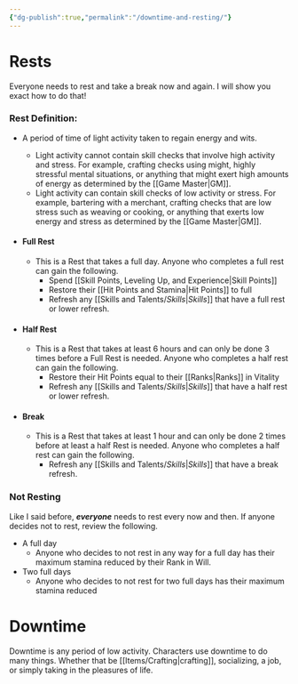 ```yaml
---
{"dg-publish":true,"permalink":"/downtime-and-resting/"}
---
```


# Rests
Everyone needs to rest and take a break now and again. I will show you exact how to do that!
### Rest Definition: 
- A period of time of light activity taken to regain energy and wits. 
	- Light activity cannot contain skill checks that involve high activity and stress. For example, crafting checks using might, highly stressful mental situations, or anything that might exert high amounts of energy as determined by the [[Game Master\|GM]].
	- Light activity can contain skill checks of low activity or stress. For example, bartering with a merchant, crafting checks that are low stress such as weaving or cooking, or anything that exerts low energy and stress as determined by the [[Game Master\|GM]].

- #### Full Rest
	- This is a Rest that takes a full day. Anyone who completes a full rest can gain the following.
		- Spend [[Skill Points, Leveling Up, and Experience\|Skill Points]]
		- Restore their [[Hit Points and Stamina\|Hit Points]] to full
		- Refresh any [[Skills and Talents/_Skills_\|_Skills_]] that have a full rest or lower refresh.
- #### Half Rest
	- This is a Rest that takes at least 6 hours and can only be done 3 times before a Full Rest is needed. Anyone who completes a half rest can gain the following.
		- Restore their Hit Points equal to their [[Ranks\|Ranks]] in Vitality
		- Refresh any [[Skills and Talents/_Skills_\|_Skills_]] that have a half rest or lower refresh.
- #### Break
	- This is a Rest that takes at least 1 hour and can only be done 2 times before at least a half Rest is needed. Anyone who completes a half rest can gain the following.
		- Refresh any [[Skills and Talents/_Skills_\|_Skills_]] that have a break refresh.

### Not Resting
Like I said before, ***everyone*** needs to rest every now and then. If anyone decides not to rest, review the following.
- A full day
	- Anyone who decides to not rest in any way for a full day has their maximum stamina reduced by their Rank in Will.
- Two full days
	 - Anyone who decides to not rest for two full days has their maximum stamina reduced 
 
# Downtime
Downtime is any period of low activity. Characters use downtime to do many things. Whether that be [[Items/Crafting\|crafting]], socializing, a job, or simply taking in the pleasures of life.


